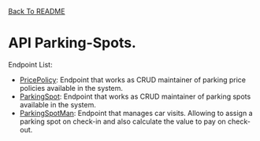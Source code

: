 [Back To README](../README.md#api)

# API Parking-Spots.

Endpoint List: 

- [PricePolicy](PricePolicy.md): Endpoint that works as CRUD maintainer of parking price policies available in the system.   
- [ParkingSpot](ParkingSpot.md):  Endpoint that works as CRUD maintainer of parking spots available in the system.  
- [ParkingSpotMan](ParkingSpotMan.md): Endpoint that manages car visits. Allowing to assign a parking spot on check-in and 
also calculate the value to pay on check-out. 

